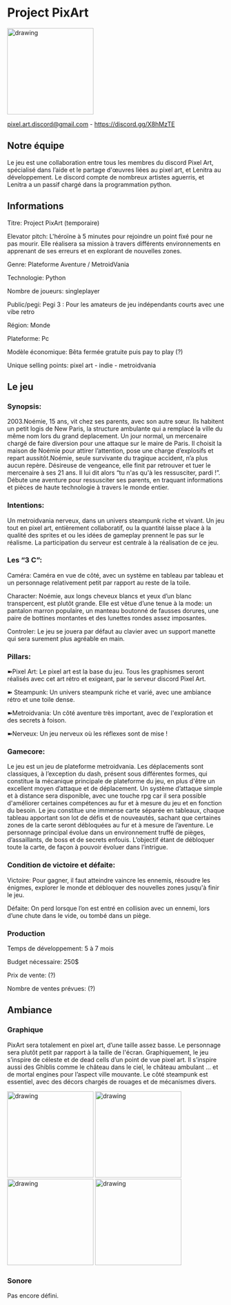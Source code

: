 # Project PixArt



<img src="https://cdn.discordapp.com/attachments/705371118759837697/809453637977243678/yWoUJZKHDOgNmP0U8r_PGDPCq03Xjjv0936JUSbbVocc4DO34XKuDIHJfVKWC-FI0E0-fHfK1Vprq8xFYGAkQ4xxwCunjQL4GHvd.png" alt="drawing" width="200"/>




pixel.art.discord@gmail.com  -  https://discord.gg/X8hMzTE

<h2>Notre équipe</h2>
Le jeu est une collaboration entre tous les membres du discord Pixel Art, spécialisé dans l’aide et le partage d'œuvres liées au pixel art, et Lenitra au développement. Le discord compte de nombreux artistes aguerris, et Lenitra a un passif chargé dans la programmation python.

<h2>Informations</h2>
<p>Titre: Project PixArt (temporaire)</p>
<p>Elevator pitch: L'héroïne à 5 minutes pour rejoindre un point fixé pour ne pas mourir. Elle réalisera sa mission à travers différents environnements en apprenant de ses erreurs et en explorant de nouvelles zones.</p>
<p>Genre: Plateforme Aventure / MetroidVania</p>
<p>Technologie: Python</p>
<p>Nombre de joueurs: singleplayer</p>
<p>Public/pegi: Pegi 3 : Pour les amateurs de jeu indépendants courts avec une vibe retro</p>
<p>Région: Monde</p>
<p>Plateforme: Pc</p>
<p>Modèle économique: Bêta fermée gratuite puis pay to play (?)</p>
<p>Unique selling points: pixel art - indie - metroidvania</p>

<h2>Le jeu</h2>

<h3>Synopsis:</h3>
<p>2003.Noémie, 15 ans, vit chez ses parents, avec son autre sœur. Ils habitent un petit logis de New Paris, la structure ambulante qui a remplacé la ville du même nom lors du grand deplacement. Un jour normal, un mercenaire chargé de faire diversion pour une attaque sur le maire de Paris. Il choisit la maison de Noémie pour attirer l’attention, pose une charge d’explosifs et repart aussitôt.Noémie, seule survivante du tragique accident, n’a plus aucun repère. Désireuse de vengeance, elle finit par retrouver et tuer le mercenaire à ses 21 ans. Il lui dit alors “tu n'as qu'à les ressusciter, pardi !”. Débute une aventure pour ressusciter ses parents, en traquant informations et pièces de haute technologie à travers le monde entier. </p>

<h3>Intentions:</h3>
<p>Un metroidvania nerveux, dans un univers steampunk riche et vivant. Un jeu tout en pixel art, entièrement collaboratif, ou la quantité laisse place à la qualité des sprites et ou les idées de gameplay prennent le pas sur le réalisme. La participation du serveur est centrale à la réalisation de ce jeu. </p>

<h3>Les “3 C”:</h3>
<p>Caméra: Caméra en vue de côté, avec un système en tableau par tableau et un personnage relativement petit par rapport au reste de la toile.</p>
<p>Character: Noémie, aux longs cheveux blancs et yeux d’un blanc transpercent, est plutôt grande. Elle est vêtue d’une tenue à la mode: un pantalon marron populaire, un manteau boutonné de fausses dorures, une paire de bottines montantes et des lunettes rondes assez imposantes.</p>
<p>Controler: Le jeu se jouera par défaut au clavier avec un support manette qui sera surement plus agréable en main.</p>

<h3>Pillars:</h3>
<p>➽Pixel Art: Le pixel art est la base du jeu. Tous les graphismes seront réalisés avec cet art rétro et exigeant, par le serveur discord Pixel Art.</p>
<p>➽ Steampunk: Un univers steampunk riche et varié, avec une ambiance rétro et une toile dense. </p>
<p>➽Metroidvania:  Un côté aventure très important, avec de l'exploration et des secrets à foison.</p>
<p>➽Nerveux: Un jeu nerveux où les réflexes sont de mise !</p>

<h3>Gamecore:</h3>
Le jeu est un jeu de plateforme metroidvania. Les déplacements sont classiques, à l’exception du dash, présent sous différentes formes, qui constitue la mécanique principale de plateforme du jeu, en plus d'être un excellent moyen d’attaque et de déplacement. Un système d’attaque simple et à distance sera disponible, avec une touche rpg car il sera possible d'améliorer certaines compétences au fur et à mesure du jeu et en fonction du besoin. Le jeu constitue une immense carte séparée en tableaux, chaque tableau apportant son lot de défis et de nouveautés, sachant que certaines zones de la carte seront débloquées au fur et à mesure de l’aventure. Le personnage principal évolue dans un environnement truffé de pièges, d’assaillants, de boss et de secrets enfouis. L’objectif étant de débloquer toute la carte, de façon à pouvoir évoluer dans l’intrigue. <h3>Condition de victoire et défaite:</h3>
<p>Victoire: Pour gagner, il faut atteindre vaincre les ennemis, résoudre les énigmes, explorer le monde et débloquer des nouvelles zones jusqu'à finir le jeu.</p>
<p>Défaite: On perd lorsque l’on est entré en collision avec un ennemi, lors d’une chute dans le vide, ou tombé dans un piège. </p>


<h3>Production</h3>
<p>Temps de développement: 5 à 7 mois</p>
<p>Budget nécessaire: 250$</p>
<p>Prix de vente: (?)</p>
<p>Nombre de ventes prévues: (?)</p>

<h2>Ambiance</h2>

<h3>Graphique</h3>
<p>PixArt sera totalement en pixel art, d’une taille assez basse. Le personnage sera plutôt petit par rapport à la taille de l'écran. Graphiquement, le jeu s’inspire de céleste et de dead cells d’un point de vue pixel art. Il s’inspire aussi des Ghiblis comme le château dans le ciel, le château ambulant … et de mortal engines pour l’aspect ville mouvante. Le côté steampunk est essentiel, avec des décors chargés de rouages et de mécanismes divers.</p>


<img src="https://lh4.googleusercontent.com/jTFhjj29eLxXTILHEM3n6LtpxWVaxJdZjaJSGQ6nXYjn_Q6eddes6_fJTM0-KI3ghqZ5OCLaJkp7pEHCeOh7AQojOjRpfFnSHEVZ_bng" alt="drawing" width="200"/>

<img src="https://lh3.googleusercontent.com/kBwNz4C_B853B8zsc4j-9_u1iQ4JWlYAtpZ7mxyut-kmq1wAL3-KskQDZtp_MK1GxnlHs_HGRdNoMkodB6S_Wos9ipT0fDYalKKVPRXT" alt="drawing" width="200"/>

<img src="https://lh6.googleusercontent.com/sWvVZqopO0bwSt-gvT_zdpY5UVfdnAP8i0gt8Uq9Cj3rS5ZJrs760km2KdJI4LJLgupICskI9hWwgFDwZOgoPEOh7F66rTKySUwU6PsExg" alt="drawing" width="200"/>

<img src="https://lh5.googleusercontent.com/Y7SqSaO1s4Jwx218DDLXarLb3bUNZ8FEHjA9u_Wxk0SG4YDYhuQtY6ZqrpYl5MNw3BRFgfX1nFyb6lqkR6UFeHNL5SYqSPOJX-y1RxWI" alt="drawing" width="200"/>

<h3>Sonore</h3>
<p>Pas encore défini.</p>
